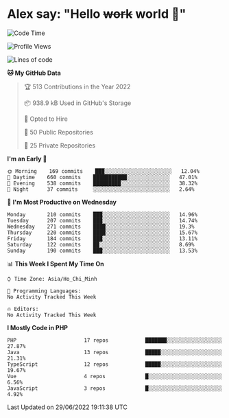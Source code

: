# Alex say: "Hello ~~work~~ world 🐾"

<!--START_SECTION:waka-->
![Code Time](http://img.shields.io/badge/Code%20Time-838%20hrs%2047%20mins-blue)

![Profile Views](http://img.shields.io/badge/Profile%20Views-0-blue)

![Lines of code](https://img.shields.io/badge/From%20Hello%20World%20I%27ve%20Written-1%20Million%20lines%20of%20code-blue)

**🐱 My GitHub Data** 

> 🏆 513 Contributions in the Year 2022
 > 
> 📦 938.9 kB Used in GitHub's Storage 
 > 
> 💼 Opted to Hire
 > 
> 📜 50 Public Repositories 
 > 
> 🔑 25 Private Repositories  
 > 
**I'm an Early 🐤** 

```text
🌞 Morning    169 commits    ███░░░░░░░░░░░░░░░░░░░░░░   12.04% 
🌆 Daytime    660 commits    ███████████░░░░░░░░░░░░░░   47.01% 
🌃 Evening    538 commits    █████████░░░░░░░░░░░░░░░░   38.32% 
🌙 Night      37 commits     ░░░░░░░░░░░░░░░░░░░░░░░░░   2.64%

```
📅 **I'm Most Productive on Wednesday** 

```text
Monday       210 commits    ███░░░░░░░░░░░░░░░░░░░░░░   14.96% 
Tuesday      207 commits    ███░░░░░░░░░░░░░░░░░░░░░░   14.74% 
Wednesday    271 commits    ████░░░░░░░░░░░░░░░░░░░░░   19.3% 
Thursday     220 commits    ████░░░░░░░░░░░░░░░░░░░░░   15.67% 
Friday       184 commits    ███░░░░░░░░░░░░░░░░░░░░░░   13.11% 
Saturday     122 commits    ██░░░░░░░░░░░░░░░░░░░░░░░   8.69% 
Sunday       190 commits    ███░░░░░░░░░░░░░░░░░░░░░░   13.53%

```


📊 **This Week I Spent My Time On** 

```text
⌚︎ Time Zone: Asia/Ho_Chi_Minh

💬 Programming Languages: 
No Activity Tracked This Week

🔥 Editors: 
No Activity Tracked This Week

```

**I Mostly Code in PHP** 

```text
PHP                      17 repos            ███████░░░░░░░░░░░░░░░░░░   27.87% 
Java                     13 repos            █████░░░░░░░░░░░░░░░░░░░░   21.31% 
TypeScript               12 repos            █████░░░░░░░░░░░░░░░░░░░░   19.67% 
Vue                      4 repos             █░░░░░░░░░░░░░░░░░░░░░░░░   6.56% 
JavaScript               3 repos             █░░░░░░░░░░░░░░░░░░░░░░░░   4.92%

```



 Last Updated on 29/06/2022 19:11:38 UTC
<!--END_SECTION:waka-->
